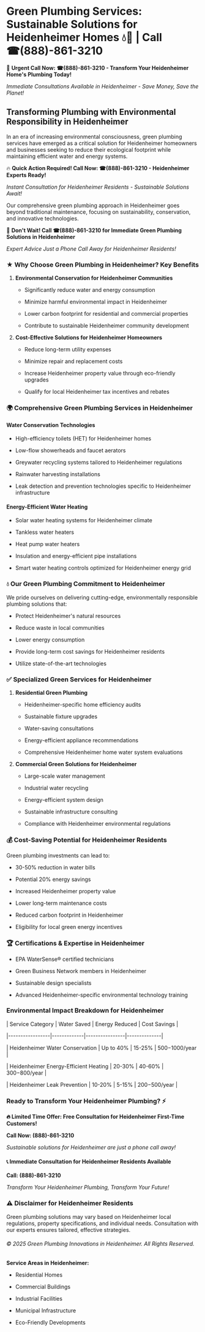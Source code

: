 # Green Plumbing Services: Sustainable Solutions for Heidenheimer Homes 💧🌿 | Call ☎(888)-861-3210

🚨 **Urgent Call Now: ☎(888)-861-3210 - Transform Your Heidenheimer Home's Plumbing Today!**
*Immediate Consultations Available in Heidenheimer - Save Money, Save the Planet!*

## Transforming Plumbing with Environmental Responsibility in Heidenheimer

In an era of increasing environmental consciousness, green plumbing services have emerged as a critical solution for Heidenheimer homeowners and businesses seeking to reduce their ecological footprint while maintaining efficient water and energy systems. 

🔥 **Quick Action Required! Call Now: ☎(888)-861-3210 - Heidenheimer Experts Ready!**
*Instant Consultation for Heidenheimer Residents - Sustainable Solutions Await!*

Our comprehensive green plumbing approach in Heidenheimer goes beyond traditional maintenance, focusing on sustainability, conservation, and innovative technologies.

🚨 **Don't Wait! Call ☎(888)-861-3210 for Immediate Green Plumbing Solutions in Heidenheimer**
*Expert Advice Just a Phone Call Away for Heidenheimer Residents!*

### ★ Why Choose Green Plumbing in Heidenheimer? Key Benefits

1. **Environmental Conservation for Heidenheimer Communities** 
   - Significantly reduce water and energy consumption
   - Minimize harmful environmental impact in Heidenheimer
   - Lower carbon footprint for residential and commercial properties
   - Contribute to sustainable Heidenheimer community development

2. **Cost-Effective Solutions for Heidenheimer Homeowners** 
   - Reduce long-term utility expenses
   - Minimize repair and replacement costs
   - Increase Heidenheimer property value through eco-friendly upgrades
   - Qualify for local Heidenheimer tax incentives and rebates

### 🌍 Comprehensive Green Plumbing Services in Heidenheimer

#### Water Conservation Technologies
- High-efficiency toilets (HET) for Heidenheimer homes
- Low-flow showerheads and faucet aerators
- Greywater recycling systems tailored to Heidenheimer regulations
- Rainwater harvesting installations
- Leak detection and prevention technologies specific to Heidenheimer infrastructure

#### Energy-Efficient Water Heating
- Solar water heating systems for Heidenheimer climate
- Tankless water heaters
- Heat pump water heaters
- Insulation and energy-efficient pipe installations
- Smart water heating controls optimized for Heidenheimer energy grid

### 💧 Our Green Plumbing Commitment to Heidenheimer

We pride ourselves on delivering cutting-edge, environmentally responsible plumbing solutions that:
- Protect Heidenheimer's natural resources
- Reduce waste in local communities
- Lower energy consumption
- Provide long-term cost savings for Heidenheimer residents
- Utilize state-of-the-art technologies

### ✅ Specialized Green Services for Heidenheimer

1. **Residential Green Plumbing**
   - Heidenheimer-specific home efficiency audits
   - Sustainable fixture upgrades
   - Water-saving consultations
   - Energy-efficient appliance recommendations
   - Comprehensive Heidenheimer home water system evaluations

2. **Commercial Green Solutions for Heidenheimer**
   - Large-scale water management
   - Industrial water recycling
   - Energy-efficient system design
   - Sustainable infrastructure consulting
   - Compliance with Heidenheimer environmental regulations

### 💰 Cost-Saving Potential for Heidenheimer Residents

Green plumbing investments can lead to:
- 30-50% reduction in water bills
- Potential 20% energy savings
- Increased Heidenheimer property value
- Lower long-term maintenance costs
- Reduced carbon footprint in Heidenheimer
- Eligibility for local green energy incentives

### 🏆 Certifications & Expertise in Heidenheimer

- EPA WaterSense® certified technicians
- Green Business Network members in Heidenheimer
- Sustainable design specialists
- Advanced Heidenheimer-specific environmental technology training

### Environmental Impact Breakdown for Heidenheimer

| Service Category | Water Saved | Energy Reduced | Cost Savings |
|-----------------|-------------|----------------|--------------|
| Heidenheimer Water Conservation | Up to 40% | 15-25% | $500-$1000/year |
| Heidenheimer Energy-Efficient Heating | 20-30% | 40-60% | $300-$800/year |
| Heidenheimer Leak Prevention | 10-20% | 5-15% | $200-$500/year |

### Ready to Transform Your Heidenheimer Plumbing? ⚡

**🔥 Limited Time Offer: Free Consultation for Heidenheimer First-Time Customers!**

**Call Now: (888)-861-3210**
*Sustainable solutions for Heidenheimer are just a phone call away!*

#### 📞 Immediate Consultation for Heidenheimer Residents Available

**Call: (888)-861-3210**
*Transform Your Heidenheimer Plumbing, Transform Your Future!*

### ⚠️ Disclaimer for Heidenheimer Residents

Green plumbing solutions may vary based on Heidenheimer local regulations, property specifications, and individual needs. Consultation with our experts ensures tailored, effective strategies.

###### © 2025 Green Plumbing Innovations in Heidenheimer. All Rights Reserved.

**Service Areas in Heidenheimer:** 
- Residential Homes
- Commercial Buildings
- Industrial Facilities
- Municipal Infrastructure
- Eco-Friendly Developments